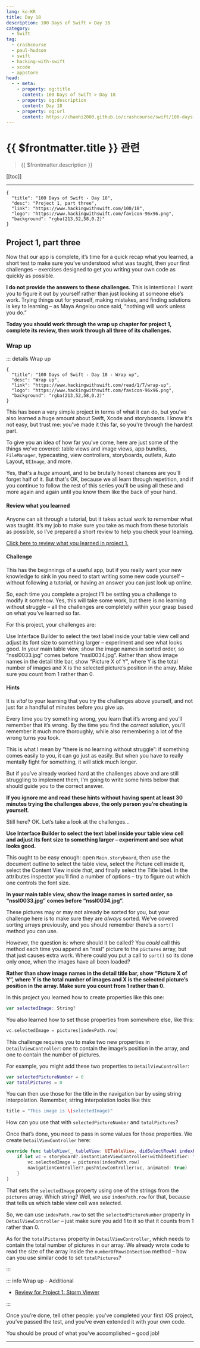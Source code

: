 ```yaml
---
lang: ko-KR
title: Day 18
description: 100 Days of Swift > Day 18
category:
  - Swift
tag: 
  - crashcourse
  - paul-hudson
  - swift
  - hacking-with-swift
  - xcode
  - appstore
head:
  - - meta:
    - property: og:title
      content: 100 Days of Swift > Day 18
    - property: og:description
      content: Day 18
    - property: og:url
      content: https://chanhi2000.github.io/crashcourse/swift/100-days-of-swift/18.html
---
```


# {{ $frontmatter.title }} 관련

> {{ $frontmatter.description }}

[[toc]]

---

```component VPCard
{
  "title": "100 Days of Swift - Day 18",
  "desc": "Project 1, part three",
  "link": "https://www.hackingwithswift.com/100/18",
  "logo": "https://www.hackingwithswift.com/favicon-96x96.png",
  "background": "rgba(213,52,58,0.2)"
}
```

## Project 1, part three

Now that our app is complete, it’s time for a quick recap what you learned, a short test to make sure you’ve understood what was taught, then your first challenges – exercises designed to get you writing your own code as quickly as possible.

__I do not provide the answers to these challenges.__ This is intentional: I want you to figure it out by yourself rather than just looking at someone else’s work. Trying things out for yourself, making mistakes, and finding solutions is key to learning – as Maya Angelou once said, “nothing will work unless you do.”

__Today you should work through the wrap up chapter for project 1, complete its review, then work through all three of its challenges.__

### Wrap up

::: details Wrap up

```component VPCard
{
  "title": "100 Days of Swift - Day 18 - Wrap up",
  "desc": "Wrap up",
  "link": "https://www.hackingwithswift.com/read/1/7/wrap-up",
  "logo": "https://www.hackingwithswift.com/favicon-96x96.png",
  "background": "rgba(213,52,58,0.2)"
}
```

<VidStack src="youtube/frqdi_lluvE" />

This has been a very simple project in terms of what it can do, but you've also learned a huge amount about Swift, Xcode and storyboards. I know it's not easy, but trust me: you've made it this far, so you're through the hardest part.

To give you an idea of how far you've come, here are just some of the things we've covered: table views and image views, app bundles, `FileManager`, typecasting, view controllers, storyboards, outlets, Auto Layout, `UIImage`, and more.

Yes, that's a _huge_ amount, and to be brutally honest chances are you'll forget half of it. But that's OK, because we all learn through repetition, and if you continue to follow the rest of this series you'll be using all these and more again and again until you know them like the back of your hand.

#### Review what you learned

Anyone can sit through a tutorial, but it takes actual work to remember what was taught. It’s my job to make sure you take as much from these tutorials as possible, so I’ve prepared a short review to help you check your learning.

[Click here to review what you learned in project 1.][project-1-storm-viewer]

#### Challenge

This has the beginnings of a useful app, but if you really want your new knowledge to sink in you need to start writing some new code yourself – without following a tutorial, or having an answer you can just look up online.

So, each time you complete a project I’ll be setting you a challenge to modify it somehow. Yes, this will take some work, but there is no learning without struggle – all the challenges are completely within your grasp based on what you’ve learned so far.

For this project, your challenges are:

Use Interface Builder to select the text label inside your table view cell and adjust its font size to something larger – experiment and see what looks good.
In your main table view, show the image names in sorted order, so “nssl0033.jpg” comes before “nssl0034.jpg”.
Rather than show image names in the detail title bar, show “Picture X of Y”, where Y is the total number of images and X is the selected picture’s position in the array. Make sure you count from 1 rather than 0.

#### Hints

It is _vital_ to your learning that you try the challenges above yourself, and not just for a handful of minutes before you give up.

Every time you try something wrong, you learn that it’s wrong and you’ll remember that it’s wrong. By the time you find the _correct_ solution, you’ll remember it much more thoroughly, while also remembering a lot of the wrong turns you took.

This is what I mean by “there is no learning without struggle”: if something comes easily to you, it can go just as easily. But when you have to really mentally fight for something, it will stick much longer.

But if you’ve already worked hard at the challenges above and are still struggling to implement them, I’m going to write some hints below that should guide you to the correct answer.

__If you ignore me and read these hints without having spent at least 30 minutes trying the challenges above, the only person you’re cheating is yourself.__

Still here? OK. Let’s take a look at the challenges…

__Use Interface Builder to select the text label inside your table view cell and adjust its font size to something larger – experiment and see what looks good.__

This ought to be easy enough: open <FontIcon icon="iconfont icon-file"/>`Main.storyboard`, then use the document outline to select the table view, select the Picture cell inside it, select the Content View inside _that_, and finally select the Title label. In the attributes inspector you’ll find a number of options – try to figure out which one controls the font size.

__In your main table view, show the image names in sorted order, so “nssl0033.jpg” comes before “nssl0034.jpg”.__

These pictures may or may not already be sorted for you, but your challenge here is to make sure they are _always_ sorted. We’ve covered sorting arrays previously, and you should remember there’s a `sort()` method you can use.

However, the question is: where should it be called? You _could_ call this method each time you append an “nssl” picture to the `pictures` array, but that just causes extra work. Where could you put a call to `sort()` so its done only once, when the images have all been loaded?

__Rather than show image names in the detail title bar, show “Picture X of Y”, where Y is the total number of images and X is the selected picture’s position in the array. Make sure you count from 1 rather than 0.__

In this project you learned how to create properties like this one:

```swift
var selectedImage: String?
```

You also learned how to set those properties from somewhere else, like this:

```swift
vc.selectedImage = pictures[indexPath.row]
```

This challenge requires you to make two new properties in `DetailViewController`: one to contain the image’s position in the array, and one to contain the number of pictures.

For example, you might add these two properties to `DetailViewController`:

```swift
var selectedPictureNumber = 0
var totalPictures = 0
```

You can then use those for the title in the navigation bar by using string interpolation. Remember, string interpolation looks like this:

```swift
title = "This image is \(selectedImage)"
```

How can you use that with `selectedPictureNumber` and `totalPictures`?

Once that’s done, you need to pass in some values for those properties. We create `DetailViewController` here:

```swift
override func tableView(_ tableView: UITableView, didSelectRowAt indexPath: IndexPath) {
    if let vc = storyboard?.instantiateViewController(withIdentifier: "Detail") as? DetailViewController {
        vc.selectedImage = pictures[indexPath.row]
        navigationController?.pushViewController(vc, animated: true)
    }
}
```

That sets the `selectedImage` property using one of the strings from the `pictures` array. Which string? Well, we use `indexPath.row` for that, because that tells us which table view cell was selected.

So, we can use `indexPath.row` to set the `selectedPictureNumber` property in `DetailViewController` – just make sure you add 1 to it so that it counts from 1 rather than 0.

As for the `totalPictures` property in `DetailViewController`, which needs to contain the total number of pictures in our array. We already wrote code to read the size of the array inside the `numberOfRowsInSection` method – how can you use similar code to set `totalPictures`?

:::

::: info Wrap up - Additional

- [Review for Project 1: Storm Viewer][project-1-storm-viewer]

:::

Once you’re done, tell other people: you’ve completed your first iOS project, you’ve passed the test, and you’ve even extended it with your own code.

You should be proud of what you’ve accomplished – good job!

---

<TagLinks />

[project-1-storm-viewer]: https://www.hackingwithswift.com/review/hws/project-1-storm-viewer